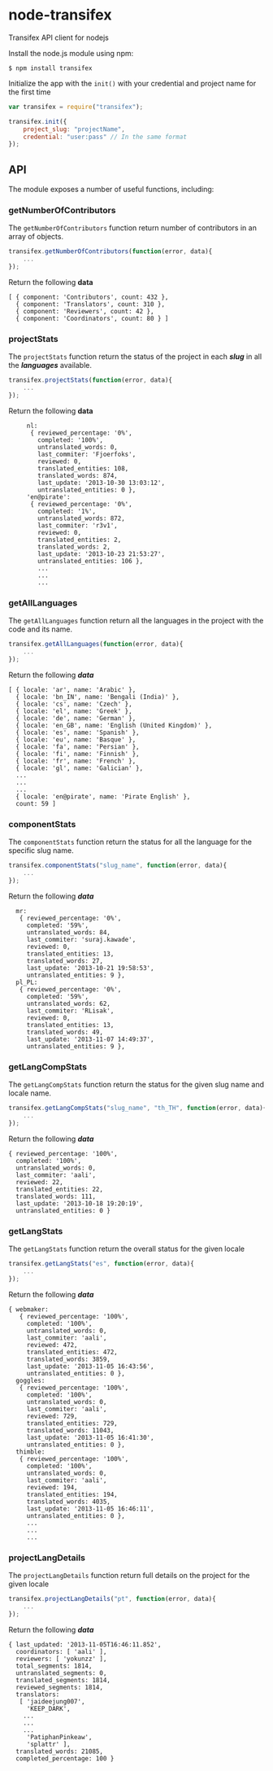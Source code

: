 node-transifex
=====================

Transifex API client for nodejs

Install the node.js module using npm:

`$ npm install transifex`


Initialize the app with the `init()` with your credential and project name for the first time

``` javascript
var transifex = require("transifex");

transifex.init({
	project_slug: "projectName",
	credential: "user:pass" // In the same format
});
```

## API
The module exposes a number of useful functions, including:


### getNumberOfContributors

The `getNumberOfContributors` function return number of contributors in an array of objects. 

``` javascript
transifex.getNumberOfContributors(function(error, data){
	...
});
```

Return the following **data**
```
[ { component: 'Contributors', count: 432 },
  { component: 'Translators', count: 310 },
  { component: 'Reviewers', count: 42 },
  { component: 'Coordinators', count: 80 } ]
```

### projectStats

The `projectStats` function return the status of the project in each ***slug*** in all the ***languages*** available.

``` javascript
transifex.projectStats(function(error, data){
	...
});
```

Return the following **data**

```
     nl:
      { reviewed_percentage: '0%',
        completed: '100%',
        untranslated_words: 0,
        last_commiter: 'Fjoerfoks',
        reviewed: 0,
        translated_entities: 108,
        translated_words: 874,
        last_update: '2013-10-30 13:03:12',
        untranslated_entities: 0 },
     'en@pirate':
      { reviewed_percentage: '0%',
        completed: '1%',
        untranslated_words: 872,
        last_commiter: 'r3v1',
        reviewed: 0,
        translated_entities: 2,
        translated_words: 2,
        last_update: '2013-10-23 21:53:27',
        untranslated_entities: 106 },
        ...
        ...
        ...
```

### getAllLanguages

The `getAllLanguages` function return all the languages in the project with the code and its name.

``` javascript
transifex.getAllLanguages(function(error, data){
	...
});
```

Return the following ***data***

```
[ { locale: 'ar', name: 'Arabic' },
  { locale: 'bn_IN', name: 'Bengali (India)' },
  { locale: 'cs', name: 'Czech' },
  { locale: 'el', name: 'Greek' },
  { locale: 'de', name: 'German' },
  { locale: 'en_GB', name: 'English (United Kingdom)' },
  { locale: 'es', name: 'Spanish' },
  { locale: 'eu', name: 'Basque' },
  { locale: 'fa', name: 'Persian' },
  { locale: 'fi', name: 'Finnish' },
  { locale: 'fr', name: 'French' },
  { locale: 'gl', name: 'Galician' },
  ...
  ...
  ...
  { locale: 'en@pirate', name: 'Pirate English' },
  count: 59 ]
```

### componentStats

The `componentStats` function return the status for all the language for the specific slug name.

``` javascript
transifex.componentStats("slug_name", function(error, data){
	...
});
```

Return the following ***data***

```
  mr:
   { reviewed_percentage: '0%',
     completed: '59%',
     untranslated_words: 84,
     last_commiter: 'suraj.kawade',
     reviewed: 0,
     translated_entities: 13,
     translated_words: 27,
     last_update: '2013-10-21 19:58:53',
     untranslated_entities: 9 },
  pl_PL:
   { reviewed_percentage: '0%',
     completed: '59%',
     untranslated_words: 62,
     last_commiter: 'RLisak',
     reviewed: 0,
     translated_entities: 13,
     translated_words: 49,
     last_update: '2013-11-07 14:49:37',
     untranslated_entities: 9 },
```

### getLangCompStats

The `getLangCompStats` function return the status for the given slug name and locale name.

``` javascript
transifex.getLangCompStats("slug_name", "th_TH", function(error, data){
	...
});
```

Return the following ***data***

```
{ reviewed_percentage: '100%',
  completed: '100%',
  untranslated_words: 0,
  last_commiter: 'aali',
  reviewed: 22,
  translated_entities: 22,
  translated_words: 111,
  last_update: '2013-10-18 19:20:19',
  untranslated_entities: 0 }
```

### getLangStats

The `getLangStats` function return the overall status for the given locale

``` javascript
transifex.getLangStats("es", function(error, data){
	...
});
```

Return the following ***data***

```
{ webmaker:
   { reviewed_percentage: '100%',
     completed: '100%',
     untranslated_words: 0,
     last_commiter: 'aali',
     reviewed: 472,
     translated_entities: 472,
     translated_words: 3859,
     last_update: '2013-11-05 16:43:56',
     untranslated_entities: 0 },
  goggles:
   { reviewed_percentage: '100%',
     completed: '100%',
     untranslated_words: 0,
     last_commiter: 'aali',
     reviewed: 729,
     translated_entities: 729,
     translated_words: 11043,
     last_update: '2013-11-05 16:41:30',
     untranslated_entities: 0 },
  thimble:
   { reviewed_percentage: '100%',
     completed: '100%',
     untranslated_words: 0,
     last_commiter: 'aali',
     reviewed: 194,
     translated_entities: 194,
     translated_words: 4035,
     last_update: '2013-11-05 16:46:11',
     untranslated_entities: 0 },
     ...
     ...
     ...
```

### projectLangDetails

The `projectLangDetails` function return full details on the project for the given locale

``` javascript
transifex.projectLangDetails("pt", function(error, data){
	...
});
```

Return the following ***data***

```
{ last_updated: '2013-11-05T16:46:11.852',
  coordinators: [ 'aali' ],
  reviewers: [ 'yokunzz' ],
  total_segments: 1814,
  untranslated_segments: 0,
  translated_segments: 1814,
  reviewed_segments: 1814,
  translators:
   [ 'jaideejung007',
     'KEEP_DARK',
	...
	...
	...
     'PatiphanPinkeaw',
     'splattr' ],
  translated_words: 21085,
  completed_percentage: 100 }
```
